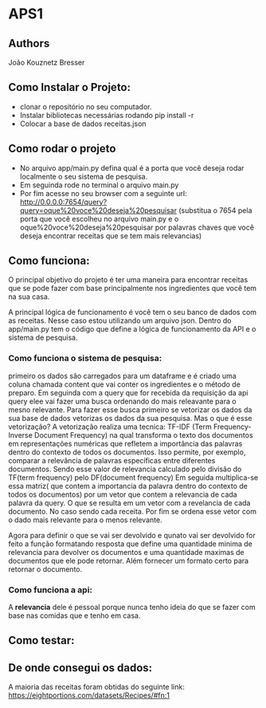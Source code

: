 # APS1

## Authors
João Kouznetz Bresser

## Como Instalar o Projeto:
- clonar o repositório no seu computador.
- Instalar bibliotecas necessárias rodando pip install -r 
- Colocar a base de dados receitas.json

## Como rodar o projeto
- No arquivo app/main.py defina qual é a porta que você deseja rodar localmente o seu sistema de pesquisa.
- Em seguinda rode no terminal o arquivo main.py 
- Por fim acesse no seu browser com a seguinte url: http://0.0.0.0:7654/query?query=oque%20voce%20deseja%20pesquisar  (substitua o 7654 pela porta que você escolheu no arquivo main.py e o oque%20voce%20deseja%20pesquisar por palavras chaves que você deseja encontrar receitas que se tem mais relevancias)


## Como funciona:
O principal objetivo do projeto é ter uma maneira para encontrar receitas que se pode fazer com base principalmente nos ingredientes que você tem na sua casa.

A principal lógica de funcionamento é você tem o seu banco de dados com as receitas. Nesse caso estou utilizando um arquivo json. Dentro do app/main.py tem o código que define  a lógica de funcionamento da API  e o sistema de pesquisa.

### Como funciona o sistema de pesquisa:
primeiro os dados são carregados para um dataframe e é criado uma coluna chamada content que vai conter os ingredientes e o método de preparo. Em seguinda com a query que for recebida da requisição da api query elee vai fazer uma busca  ordenando do mais releavante para o mesno relevante.
Para fazer esse busca primeiro se vetorizar os dados da sua base de dados vetorizas os dados da sua pesquisa.
Mas o que é esse vetorização? 
A vetorização realiza uma tecnica: TF-IDF (Term Frequency-Inverse Document Frequency) na qual transforma o texto dos documentos em representações numéricas que refletem a importância das palavras dentro do contexto de todos os documentos. Isso permite, por exemplo, comparar a relevância de palavras específicas entre diferentes documentos. Sendo esse valor de relevancia calculado pelo divisão do TF(term frequency) pelo DF(document frequency)
Em seguida multiplica-se essa matriz( que contem a importancia da palavra dentro do contexto de todos os documentos) por um vetor que contem a relevancia de cada palavra da query. O que se resulta em um vetor com a revelancia de cada documento. No caso sendo cada receita. Por fim se ordena esse vetor com o dado mais relevante para o menos relevante.

Agora para definir o que se vai ser devolvido e qunato vai ser devolvido for feito a função formatando resposta que define uma quantidade minima de relevancia para devolver os documentos e uma quantidade maximas de documentos que ele pode retornar. Além fornecer um formato certo para retornar o documento.


### Como funciona a api:



A **relevancia** dele é pessoal porque nunca tenho ideia do que se fazer com base nas comidas que e tenho em casa.

## Como testar:


## De onde consegui os dados:
A maioria das receitas foram obtidas do seguinte link:
https://eightportions.com/datasets/Recipes/#fn:1